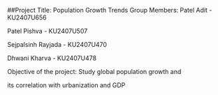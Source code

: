 ##Project Title: Population Growth Trends
  Group Members: 
  Patel Adit - KU2407U656

  Patel Pishva - KU2407U507
  
  Sejpalsinh Rayjada - KU2407U470

  Dhwani Kharva - KU2407U478
 
  Objective of the project: Study global population growth and

  its correlation with urbanization and GDP
